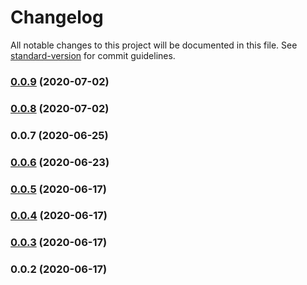 # Changelog

All notable changes to this project will be documented in this file. See [standard-version](https://github.com/conventional-changelog/standard-version) for commit guidelines.

### [0.0.9](https://github.com/packdigital/ripperoni-account/compare/v0.0.8...v0.0.9) (2020-07-02)

### [0.0.8](https://github.com/packdigital/ripperoni-account/compare/v0.0.7...v0.0.8) (2020-07-02)

### 0.0.7 (2020-06-25)

### [0.0.6](https://github.com/packdigital/ripperoni-account/compare/v0.0.5...v0.0.6) (2020-06-23)

### [0.0.5](https://github.com/packdigital/ripperoni-account/compare/v0.0.4...v0.0.5) (2020-06-17)

### [0.0.4](https://github.com/packdigital/ripperoni-account/compare/v0.0.3...v0.0.4) (2020-06-17)

### [0.0.3](https://github.com/packdigital/ripperoni-account/compare/v0.0.2...v0.0.3) (2020-06-17)

### 0.0.2 (2020-06-17)
